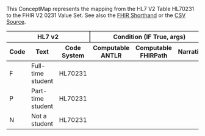 
This ConceptMap represents the mapping from the HL7 V2 Table HL70231 to the FHIR V2 0231 Value Set. See also the <a href='https://github.com/HL7/v2-to-fhir/blob/master/tank/Table HL70231 to V2 0231.fsh'>FHIR Shorthand</a> or the <a href='https://github.com/HL7/v2-to-fhir/blob/master/mappings/codesystems/HL7 Concept Map_ StudentStatus - Sheet1.csv'>CSV Source</a>.
<table class='grid'><thead>
<tr><th colspan='3' style='border-right: 2px solid black;'>HL7 v2</th><th colspan='3' style='border-right: 2px solid black;'>Condition (IF True, args)</th><th colspan='4'>HL7 FHIR</th><th rowspan='2'>Comments</th></tr>
<tr><th>Code</th><th>Text</th><th>Code System</th><th>Computable ANTLR</th><th>Computable FHIRPath</th><th>Narrative</th><th>Code</th><th>Proposed Extension</th><th>Display</th><th>Code System</th></tr></thead>
<tbody>
<tr><td>F</td><td>Full-time student</td><td style='border-right: 2px'>HL70231</td><td style='border-right: 2px'></td><td style='border-right: 2px'></td><td style='border-right: 2px'></td><td>F</td><td style='border-right: 2px'></td><td>Full-time student</td><td><a href='https://hl7.org/fhir/R4/v2/0231/index.html'>http://terminology.hl7.org/CodeSystem/v2-0231</a></td><td style='border-right: 2px'></td></tr>
<tr><td>P</td><td>Part-time student</td><td style='border-right: 2px'>HL70231</td><td style='border-right: 2px'></td><td style='border-right: 2px'></td><td style='border-right: 2px'></td><td>P</td><td style='border-right: 2px'></td><td>Part-time student</td><td><a href='https://hl7.org/fhir/R4/v2/0231/index.html'>http://terminology.hl7.org/CodeSystem/v2-0231</a></td><td style='border-right: 2px'></td></tr>
<tr><td>N</td><td>Not a student</td><td style='border-right: 2px'>HL70231</td><td style='border-right: 2px'></td><td style='border-right: 2px'></td><td style='border-right: 2px'></td><td>N</td><td style='border-right: 2px'></td><td>Not a student</td><td><a href='https://hl7.org/fhir/R4/v2/0231/index.html'>http://terminology.hl7.org/CodeSystem/v2-0231</a></td><td style='border-right: 2px'></td></tr>
</tbody></table>
